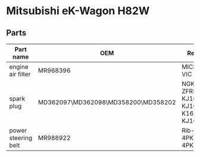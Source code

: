 # Mitsubishi eK-Wagon H82W

## Parts
| Part name | OEM | Replacement |
| --- | --- | --- |
| engine air filter | MR968396 | MICRO A-3019 \ VIC A3019 |
| spark plug | MD362097\MD362098\MD358200\MD358202 | NGK ZFR5F11, ZFR5J11\DENSO KJ16CRL11, KJ16CRL114, K16TT4, KJ16CRU11 |
| power steering belt | MR988922 | Rib-Top 4PK1540\Gates 4PK1540 |
